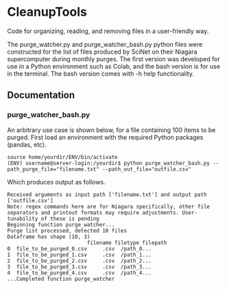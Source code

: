 # CleanupTools
Code for organizing, reading, and removing files in a user-friendly way.

The purge_watcher.py and purge_watcher_bash.py python files were constructed for the list of files produced by SciNet on their Niagara supercomputer during monthly purges. The first version was developed for use in a Python environment such as Colab, and the bash version is for use in the terminal. The bash version comes with -h help functionality.

## Documentation

### purge_watcher_bash.py 
An arbitrary use case is shown below, for a file containing 100 items to be purged.  First load an environment with the required Python packages (pandas, etc).
<br>

```
source home/yourdir/ENV/bin/activate  
(ENV) username@server-login:/yourdir$ python purge_watcher_bash.py --path_purge_file="filename.txt" --path_out_file="outfile.csv"
```

Which produces output as follows.

```
Received arguments as input path ['filename.txt'] and output path ['outfile.csv']
Note: regex commands here are for Niagara specifically, other file separators and printout formats may require adjustments. User-tunability of these is pending
Beginning function purge_watcher...
Purge list processed, detected 10 files
Dataframe has shape (10, 3)
                          filename filetype filepath
0  file_to_be_purged_0.csv     .csv  /path_0...
1  file_to_be_purged_1.csv     .csv  /path_1...
2  file_to_be_purged_2.csv     .csv  /path_2...
3  file_to_be_purged_3.csv     .csv  /path_3...
4  file_to_be_purged_4.csv     .csv  /path_4...
...Completed function purge_watcher
```
